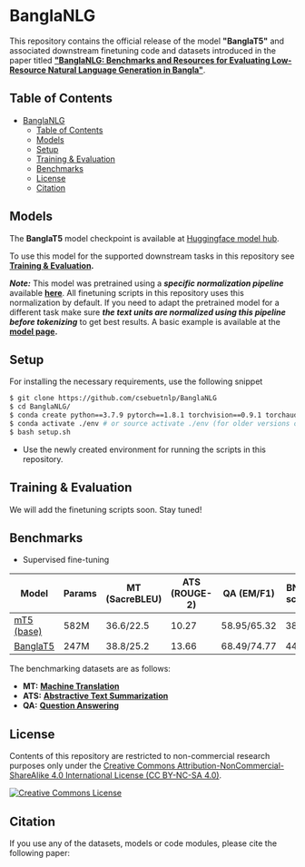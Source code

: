 # BanglaNLG

This repository contains the official release of the model **"BanglaT5"** and associated downstream finetuning code and datasets introduced in the paper titled [**"BanglaNLG: Benchmarks and Resources for Evaluating Low-Resource
Natural Language Generation in Bangla"**]().

## Table of Contents

- [BanglaNLG](#banglanlg)
  - [Table of Contents](#table-of-contents)
  - [Models](#models)
  - [Setup](#setup)
  - [Training & Evaluation](#training--evaluation)
  - [Benchmarks](#benchmarks)
  - [License](#license)
  - [Citation](#citation)

## Models

The **BanglaT5** model checkpoint is available at [Huggingface model hub](https://huggingface.co/csebuetnlp/banglat5).
  
To use this model for the supported downstream tasks in this repository see **[Training & Evaluation](#training--evaluation).**

***Note:*** This model was pretrained using a ***specific normalization pipeline*** available **[here](https://github.com/csebuetnlp/normalizer)**. All finetuning scripts in this repository uses this normalization by default. If you need to adapt the pretrained model for a different task make sure ***the text units are normalized using this pipeline before tokenizing*** to get best results. A basic example is available at the **[model page](https://huggingface.co/csebuetnlp/banglat5).**


## Setup

For installing the necessary requirements, use the following snippet
```bash
$ git clone https://github.com/csebuetnlp/BanglaNLG
$ cd BanglaNLG/
$ conda create python==3.7.9 pytorch==1.8.1 torchvision==0.9.1 torchaudio==0.8.0 cudatoolkit=10.2 -c pytorch -p ./env
$ conda activate ./env # or source activate ./env (for older versions of anaconda)
$ bash setup.sh 
```
* Use the newly created environment for running the scripts in this repository.

## Training & Evaluation

We will add the finetuning scripts soon. Stay tuned!


## Benchmarks
 
* Supervised fine-tuning

|     Model          |   Params   |     MT (SacreBLEU)    |      ATS (ROUGE-2)     |      QA (EM/F1)   |   BNLG score |
|--------------------|------------|-----------------------|------------------------|-------------------|--------------|
|[mT5 (base)](https://huggingface.co/google/mt5-base) | 582M  | 36.6/22.5 | 10.27 | 58.95/65.32 | 38.73 |
|[BanglaT5](https://huggingface.co/csebuetnlp/banglat5) | 247M | 38.8/25.2 | 13.66 | 68.49/74.77 | 44.18 |


The benchmarking datasets are as follows:
* **MT:** **[Machine Translation]()**
* **ATS:** **[Abstractive Text Summarization]()**
* **QA:** **[Question Answering]()**
  

## License
Contents of this repository are restricted to non-commercial research purposes only under the [Creative Commons Attribution-NonCommercial-ShareAlike 4.0 International License (CC BY-NC-SA 4.0)](https://creativecommons.org/licenses/by-nc-sa/4.0/). 

<a rel="license" href="http://creativecommons.org/licenses/by-nc-sa/4.0/"><img alt="Creative Commons License" style="border-width:0" src="https://i.creativecommons.org/l/by-nc-sa/4.0/88x31.png" /></a>

## Citation
If you use any of the datasets, models or code modules, please cite the following paper:
```


```
